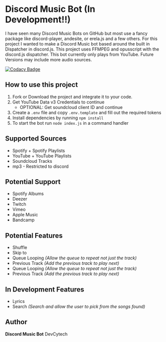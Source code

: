 # Discord Music Bot (In Development!!)

I have seen many Discord Music Bots on GitHub but most use a fancy package like discord-player, andesite, or erela.js and a few others. For this project I wanted to make a Discord Music bot based around the built in Dispatcher in discord.js. This project uses FFMPEG and opusscript with the discord.js dispatcher. This bot currently only plays from YouTube. Future Versions may include more audio sources.

[![Codacy Badge](https://app.codacy.com/project/badge/Grade/542b1ad898fd46c5a7130a0881dbf3b4)](https://www.codacy.com/gh/DevCytech/Discord-Music-Bot/dashboard?utm_source=github.com&utm_medium=referral&utm_content=DevCytech/Discord-Music-Bot&utm_campaign=Badge_Grade)

## How to use this project

1. Fork or Download the project and integrate it to your code.
2. Get YouTube Data v3 Credentials to continue
    - OPTIONAL: Get soundcloud client ID and continue
3. Create a `.env` file and copy `.env.template` and fill out the required tokens
4. Install dependencies by running `npm install`
5. To start the bot run `node index.js` in a command handler

## Supported Sources

-   Spotify + Spotify Playlists
-   YouTube + YouTube Playlists
-   Soundcloud Tracks
-   mp3 - Restricted to discord

## Potential Support

-   Spotify Albums
-   Deezer
-   Twitch
-   Vimeo
-   Apple Music
-   Bandcamp

## Potential Features

-   Shuffle
-   Skip to
-   Queue Looping _(Allow the queue to repeat not just the track)_
-   Previous Track _(Add the previous track to play next)_
-   Queue Looping _(Allow the queue to repeat not just the track)_
-   Previous Track _(Add the previous track to play next)_

## In Development Features

-   Lyrics
-   Search _(Search and allow the user to pick from the songs found)_

## Author

**Discord Music Bot** DevCytech

